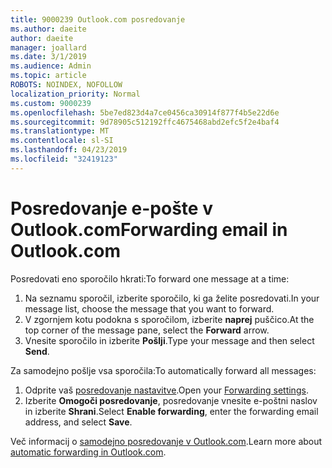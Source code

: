 ```yaml
---
title: 9000239 Outlook.com posredovanje
ms.author: daeite
author: daeite
manager: joallard
ms.date: 3/1/2019
ms.audience: Admin
ms.topic: article
ROBOTS: NOINDEX, NOFOLLOW
localization_priority: Normal
ms.custom: 9000239
ms.openlocfilehash: 5be7ed823d4a7ce0456ca30914f877f4b5e22d6e
ms.sourcegitcommit: 9d78905c512192ffc4675468abd2efc5f2e4baf4
ms.translationtype: MT
ms.contentlocale: sl-SI
ms.lasthandoff: 04/23/2019
ms.locfileid: "32419123"
---
```

# <a name="forwarding-email-in-outlookcom"></a><span data-ttu-id="84cab-102">Posredovanje e-pošte v Outlook.com</span><span class="sxs-lookup"><span data-stu-id="84cab-102">Forwarding email in Outlook.com</span></span>

<span data-ttu-id="84cab-103">Posredovati eno sporočilo hkrati:</span><span class="sxs-lookup"><span data-stu-id="84cab-103">To forward one message at a time:</span></span>

1. <span data-ttu-id="84cab-104">Na seznamu sporočil, izberite sporočilo, ki ga želite posredovati.</span><span class="sxs-lookup"><span data-stu-id="84cab-104">In your message list, choose the message that you want to forward.</span></span>
2. <span data-ttu-id="84cab-105">V zgornjem kotu podokna s sporočilom, izberite **naprej** puščico.</span><span class="sxs-lookup"><span data-stu-id="84cab-105">At the top corner of the message pane, select the **Forward** arrow.</span></span>
3. <span data-ttu-id="84cab-106">Vnesite sporočilo in izberite **Pošlji**.</span><span class="sxs-lookup"><span data-stu-id="84cab-106">Type your message and then select **Send**.</span></span>

<span data-ttu-id="84cab-107">Za samodejno pošlje vsa sporočila:</span><span class="sxs-lookup"><span data-stu-id="84cab-107">To automatically forward all messages:</span></span>

1. <span data-ttu-id="84cab-108">Odprite vaš [posredovanje nastavitve](https://outlook.live.com/mail/options/mail/forwarding/forwardingOption).</span><span class="sxs-lookup"><span data-stu-id="84cab-108">Open your [Forwarding settings](https://outlook.live.com/mail/options/mail/forwarding/forwardingOption).</span></span>
2. <span data-ttu-id="84cab-109">Izberite **Omogoči posredovanje**, posredovanje vnesite e-poštni naslov in izberite **Shrani**.</span><span class="sxs-lookup"><span data-stu-id="84cab-109">Select **Enable forwarding**, enter the forwarding email address, and select **Save**.</span></span>

<span data-ttu-id="84cab-110">Več informacij o [samodejno posredovanje v Outlook.com](https://support.office.com/article/6246987c-6c8f-4144-b255-14fc07007dad).</span><span class="sxs-lookup"><span data-stu-id="84cab-110">Learn more about [automatic forwarding in Outlook.com](https://support.office.com/article/6246987c-6c8f-4144-b255-14fc07007dad).</span></span>